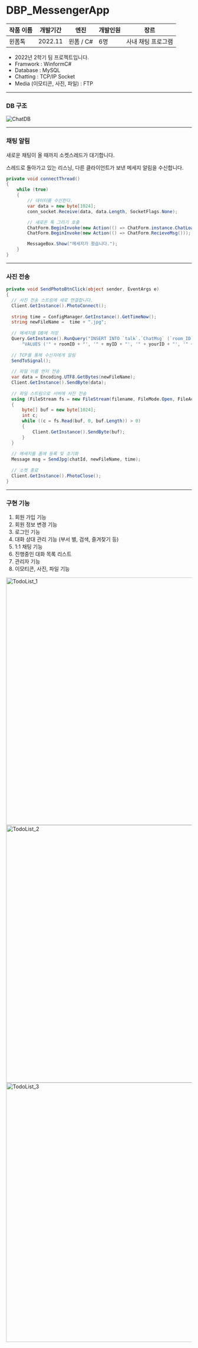 # DBP_MessengerApp


| 작품 이름 | 개발기간 | 엔진 | 개발인원 | 장르 |
| --- | --- | --- | --- | --- |
| 윈폼톡 | 2022.11 | 윈폼 / C# | 6명 | 사내 채팅 프로그램 |

- 2022년 2학기 팀 프로젝트입니다.
- Framwork : WinformC#
- Database : MySQL
- Chatting : TCP/IP Socket
- Media (이모티콘, 사진, 파일) : FTP

---

### DB 구조

![ChatDB](https://github.com/Falcon5077/DBP_MessengerApp/assets/32628758/43a7a359-7b98-4cc5-ba6a-3c840a9fe52b)


---

### 채팅 알림

새로운 채팅이 올 때까지 소켓스레드가 대기합니다.

스레드로 돌아가고 있는 리스닝, 다른 클라이언트가 보낸 메세지 알림을 수신합니다.

```csharp
private void connectThread()
{
    while (true)
    {
        // 데이터를 수신한다.
        var data = new byte[1024];
        conn_socket.Receive(data, data.Length, SocketFlags.None);

        // 새로온 톡 그리기 호출
        ChatForm.BeginInvoke(new Action(() => ChatForm.instance.ChatLoad()));
        ChatForm.BeginInvoke(new Action(() => ChatForm.RecieveMsg()));

        MessageBox.Show("메세지가 왔습니다.");
    }
}
```

---

### 사진 전송

```csharp
private void SendPhotoBtnClick(object sender, EventArgs e)
{
  // 사진 전송 스트림에 새로 연결합니다.
  Client.GetInstance().PhotoConnect();
  
  string time = ConfigManager.GetInstance().GetTimeNow();
  string newFileName =  time + ".jpg";
  
  // 메세지를 DB에 저장
  Query.GetInstance().RunQuery("INSERT INTO `talk`.`ChatMsg` (`room_ID`, `sender_ID`, `recv_ID`, `data`,`send_time`,`isImg`) " +
      "VALUES ('" + roomID + "', '" + myID + "', '" + yourID + "', '" + newFileName + "','" + time + "','1');");
  
  // TCP를 통해 수신자에게 알림
  SendToSignal();
  
  // 파일 이름 먼저 전송
  var data = Encoding.UTF8.GetBytes(newFileName);
  Client.GetInstance().SendByte(data);
  
  // 파일 스트림으로 서버에 사진 전송
  using (FileStream fs = new FileStream(filename, FileMode.Open, FileAccess.Read))
  {
      byte[] buf = new byte[1024];
      int c;
      while ((c = fs.Read(buf, 0, buf.Length)) > 0)
      {
          Client.GetInstance().SendByte(buf);
      }
  }
  
  // 메세지를 폼에 등록 및 초기화
  Message msg = SendJpg(chatId, newFileName, time);
  
  // 소켓 종료
  Client.GetInstance().PhotoClose();
}
```

---

### 구현 기능

1. 회원 가입 기능
2. 회원 정보 변경 기능
3. 로그인 기능
4. 대화 상대 관리 기능 (부서 별, 검색, 즐겨찾기 등)
5. 1:1 채팅 기능
6. 진행중인 대화 목록 리스트
7. 관리자 기능
8. 이모티콘, 사진, 파일 기능

<img width="671" alt="TodoList_1" src="https://github.com/EunBinee/DBP_MessengerApp/assets/32628758/85907def-3d60-4957-b22d-5cb1bae71a80">
<img width="698" alt="TodoList_2" src="https://github.com/EunBinee/DBP_MessengerApp/assets/32628758/d5cf0c5c-d321-4287-9022-780f4ad911e5">
<img width="703" alt="TodoList_3" src="https://github.com/EunBinee/DBP_MessengerApp/assets/32628758/a1ee1113-9937-45b1-95ea-20551fc5d0f2">
